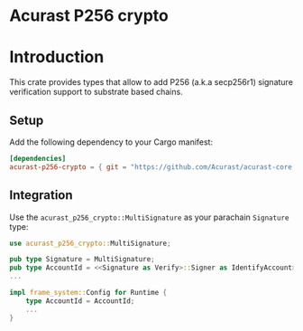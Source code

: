 # Acurast P256 crypto

# Introduction

This crate provides types that allow to add P256 (a.k.a secp256r1) signature verification support to substrate based chains.

## Setup

Add the following dependency to your Cargo manifest:

```toml
[dependencies]
acurast-p256-crypto = { git = "https://github.com/Acurast/acurast-core.git" }
```

## Integration

Use the `acurast_p256_crypto::MultiSignature` as your parachain `Signature` type:

```rust
use acurast_p256_crypto::MultiSignature;

pub type Signature = MultiSignature;
pub type AccountId = <<Signature as Verify>::Signer as IdentifyAccount>::AccountId;
...

impl frame_system::Config for Runtime {
	type AccountId = AccountId;
    ...
}
```
